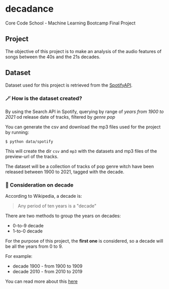 # decadance

Core Code School - Machine Learning Bootcamp Final Project

## Project

The objective of this project is to make an analysis of the audio features of songs between the 40s and the 21s decades.

## Dataset

Dataset used for this project is retrieved from the [SpotifyAPI](https://developer.spotify.com/).

### 🪄 How is the dataset created?

By using the Search API in Spotify, querying by range of _years from 1900 to 2021_ od release date of tracks, filtered by _genre pop_

You can generate the csv and download the mp3 files used for the project by running:

```
$ python data/spotify
```

This will create the dir `csv` and `mp3` with the datasets and mp3 files of the preview-url of the tracks.

The dataset will be a collection of tracks of pop genre witch have been released between 1900 to 2021, tagged with the decade.

### 📆 Consideration on decade

According to Wikipedia, a decade is:

> Any period of ten years is a "decade"

There are two methods to group the years on decades:

- 0-to-9 decade
- 1-to-0 decade

For the purpose of this project, the **first one** is considered, so a decade will be all the years from 0 to 9.

For example:

- decade 1900 - from 1900 to 1909
- decade 2010 - from 2010 to 2019

You can read more about this [here](https://en.wikipedia.org/wiki/Decade)
